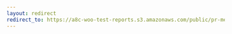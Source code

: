 ```yaml
---
layout: redirect
redirect_to: https://a8c-woo-test-reports.s3.amazonaws.com/public/pr-merge/43173/e2e/index.html
---
```

